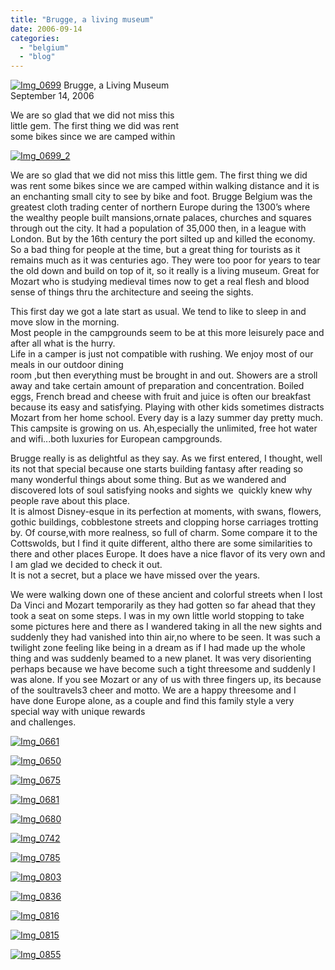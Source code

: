 ```yaml
---
title: "Brugge, a living museum"
date: 2006-09-14
categories: 
  - "belgium"
  - "blog"
---
```


 [![Img_0699](http://soultravelers3new.local/images/2008/04/30/img_0699.png "Img_0699")](https://pub-ac94b3f306b24c0dba4238943c97f2e1.r2.dev/photos/uncategorized/2008/04/30/img_0699.png) Brugge, a Living Museum  
September 14, 2006

We are so glad that we did not miss this  
little gem. The first thing we did was rent  
some bikes since we are camped within

<!--more-->

[![Img_0699_2](http://soultravelers3new.local/images/2008/04/30/img_0699_2.png "Img_0699_2")](https://pub-ac94b3f306b24c0dba4238943c97f2e1.r2.dev/photos/uncategorized/2008/04/30/img_0699_2.png)

We are so glad that we did not miss this little gem. The first thing we did was rent some bikes since we are camped within walking distance and it is an enchanting small city to see by bike and foot. Brugge Belgium was the greatest cloth trading center of northern Europe during the 1300’s where the wealthy people built mansions,ornate palaces, churches and squares through out the city. It had a population of 35,000 then, in a league with London. But by the 16th century the port silted up and killed the economy. So a bad thing for people at the time, but a great thing for tourists as it remains much as it was centuries ago. They were too poor for years to tear the old down and build on top of it, so it really is a living museum. Great for Mozart who is studying medieval times now to get a real flesh and blood sense of things thru the architecture and seeing the sights.

This first day we got a late start as usual. We tend to like to sleep in and move slow in the morning.  
Most people in the campgrounds seem to be at this more leisurely pace and after all what is the hurry.  
Life in a camper is just not compatible with rushing. We enjoy most of our meals in our outdoor dining  
room ,but then everything must be brought in and out. Showers are a stroll away and take certain amount of preparation and concentration. Boiled eggs, French bread and cheese with fruit and juice is often our breakfast because its easy and satisfying. Playing with other kids sometimes distracts Mozart from her home school. Every day is a lazy summer day pretty much. This campsite is growing on us. Ah,especially the unlimited, free hot water and wifi...both luxuries for European campgrounds.

Brugge really is as delightful as they say. As we first entered, I thought, well its not that special because one starts building fantasy after reading so many wonderful things about some thing. But as we wandered and discovered lots of soul satisfying nooks and sights we  quickly knew why people rave about this place.  
It is almost Disney-esque in its perfection at moments, with swans, flowers, gothic buildings, cobblestone streets and clopping horse carriages trotting by. Of course,with more realness, so full of charm. Some compare it to the Cottswolds, but I find it quite different, altho there are some similarities to there and other places Europe. It does have a nice flavor of its very own and I am glad we decided to check it out.  
It is not a secret, but a place we have missed over the years.

We were walking down one of these ancient and colorful streets when I lost Da Vinci and Mozart temporarily as they had gotten so far ahead that they took a seat on some steps. I was in my own little world stopping to take some pictures here and there as I wandered taking in all the new sights and suddenly they had vanished into thin air,no where to be seen. It was such a twilight zone feeling like being in a dream as if I had made up the whole thing and was suddenly beamed to a new planet. It was very disorienting perhaps because we have become such a tight threesome and suddenly I was alone. If you see Mozart or any of us with three fingers up, its because of the soultravels3 cheer and motto. We are a happy threesome and I  
have done Europe alone, as a couple and find this family style a very special way with unique rewards  
and challenges.

[![Img_0661](http://soultravelers3new.local/images/2008/04/30/img_0661.png "Img_0661")](https://pub-ac94b3f306b24c0dba4238943c97f2e1.r2.dev/photos/uncategorized/2008/04/30/img_0661.png)

[![Img_0650](http://soultravelers3new.local/images/2008/04/30/img_0650.png "Img_0650")](https://pub-ac94b3f306b24c0dba4238943c97f2e1.r2.dev/photos/uncategorized/2008/04/30/img_0650.png)

[![Img_0675](http://soultravelers3new.local/images/2008/04/30/img_0675.png "Img_0675")](https://pub-ac94b3f306b24c0dba4238943c97f2e1.r2.dev/photos/uncategorized/2008/04/30/img_0675.png)

[![Img_0681](http://soultravelers3new.local/images/2008/04/30/img_0681.png "Img_0681")](https://pub-ac94b3f306b24c0dba4238943c97f2e1.r2.dev/photos/uncategorized/2008/04/30/img_0681.png)

[![Img_0680](http://soultravelers3new.local/images/2008/04/30/img_0680.png "Img_0680")](https://pub-ac94b3f306b24c0dba4238943c97f2e1.r2.dev/photos/uncategorized/2008/04/30/img_0680.png)

[![Img_0742](http://soultravelers3new.local/images/2008/04/30/img_0742.png "Img_0742")](https://pub-ac94b3f306b24c0dba4238943c97f2e1.r2.dev/photos/uncategorized/2008/04/30/img_0742.png)

[![Img_0785](http://soultravelers3new.local/images/2008/04/30/img_0785.png "Img_0785")](https://pub-ac94b3f306b24c0dba4238943c97f2e1.r2.dev/photos/uncategorized/2008/04/30/img_0785.png)

[![Img_0803](http://soultravelers3new.local/images/2008/04/30/img_0803.png "Img_0803")](https://pub-ac94b3f306b24c0dba4238943c97f2e1.r2.dev/photos/uncategorized/2008/04/30/img_0803.png)

[![Img_0836](http://soultravelers3new.local/images/2008/04/30/img_0836.png "Img_0836")](https://pub-ac94b3f306b24c0dba4238943c97f2e1.r2.dev/photos/uncategorized/2008/04/30/img_0836.png)

[![Img_0816](http://soultravelers3new.local/images/2008/04/30/img_0816.png "Img_0816")](https://pub-ac94b3f306b24c0dba4238943c97f2e1.r2.dev/photos/uncategorized/2008/04/30/img_0816.png)

[![Img_0815](http://soultravelers3new.local/images/2008/04/30/img_0815.png "Img_0815")](https://pub-ac94b3f306b24c0dba4238943c97f2e1.r2.dev/photos/uncategorized/2008/04/30/img_0815.png)

[![Img_0855](http://soultravelers3new.local/images/2008/04/30/img_0855.png "Img_0855")](https://pub-ac94b3f306b24c0dba4238943c97f2e1.r2.dev/photos/uncategorized/2008/04/30/img_0855.png)
